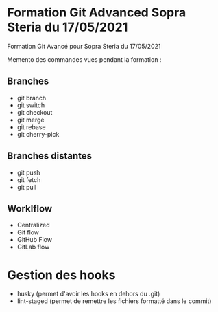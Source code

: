 # Formation Git Advanced Sopra Steria du 17/05/2021

Formation Git Avancé pour Sopra Steria du 17/05/2021

Memento des commandes vues pendant la formation :

## Branches

- git branch
- git switch
- git checkout
- git merge
- git rebase
- git cherry-pick

## Branches distantes

- git push
- git fetch
- git pull

## Worklflow

- Centralized
- Git flow
- GitHub Flow
- GitLab flow

# Gestion des hooks

- husky (permet d'avoir les hooks en dehors du .git)
- lint-staged (permet de remettre les fichiers formatté dans le commit)
